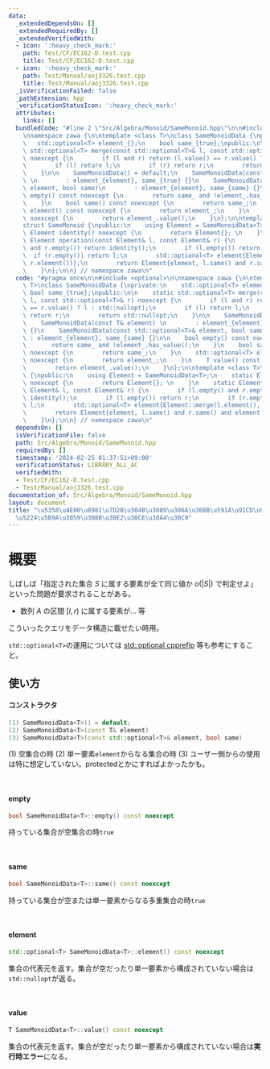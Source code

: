 ```yaml
---
data:
  _extendedDependsOn: []
  _extendedRequiredBy: []
  _extendedVerifiedWith:
  - icon: ':heavy_check_mark:'
    path: Test/CF/EC162-D.test.cpp
    title: Test/CF/EC162-D.test.cpp
  - icon: ':heavy_check_mark:'
    path: Test/Manual/aoj3326.test.cpp
    title: Test/Manual/aoj3326.test.cpp
  _isVerificationFailed: false
  _pathExtension: hpp
  _verificationStatusIcon: ':heavy_check_mark:'
  attributes:
    links: []
  bundledCode: "#line 2 \"Src/Algebra/Monoid/SameMonoid.hpp\"\n\n#include <optional>\n\
    \nnamespace zawa {\n\ntemplate <class T>\nclass SameMonoidData {\nprivate:\n \
    \   std::optional<T> element_{};\n    bool same_{true};\npublic:\n\n    static\
    \ std::optional<T> merge(const std::optional<T>& l, const std::optional<T>& r)\
    \ noexcept {\n        if (l and r) return (l.value() == r.value() ? l : std::nullopt);\n\
    \        if (l) return l;\n        if (r) return r;\n        return std::nullopt;\n\
    \    }\n\n    SameMonoidData() = default;\n    SameMonoidData(const T& element)\
    \ \n        : element_{element}, same_{true} {}\n    SameMonoidData(const std::optional<T>&\
    \ element, bool same)\n        : element_{element}, same_{same} {}\n\n    bool\
    \ empty() const noexcept {\n        return same_ and !element_.has_value();\n\
    \    }\n    bool same() const noexcept {\n        return same_;\n    }\n    std::optional<T>\
    \ element() const noexcept {\n        return element_;\n    }\n    T value() const\
    \ noexcept {\n        return element_.value();\n    }\n};\n\ntemplate <class T>\n\
    struct SameMonoid {\npublic:\n    using Element = SameMonoidData<T>;\n    static\
    \ Element identity() noexcept {\n        return Element{}; \n    }\n    static\
    \ Element operation(const Element& l, const Element& r) {\n        if (l.empty()\
    \ and r.empty()) return identity();\n        if (l.empty()) return r;\n      \
    \  if (r.empty()) return l;\n        std::optional<T> element{Element::merge(l.element(),\
    \ r.element())};\n        return Element{element, l.same() and r.same() and element.has_value()};\n\
    \    }\n};\n\n} // namespace zawa\n"
  code: "#pragma once\n\n#include <optional>\n\nnamespace zawa {\n\ntemplate <class\
    \ T>\nclass SameMonoidData {\nprivate:\n    std::optional<T> element_{};\n   \
    \ bool same_{true};\npublic:\n\n    static std::optional<T> merge(const std::optional<T>&\
    \ l, const std::optional<T>& r) noexcept {\n        if (l and r) return (l.value()\
    \ == r.value() ? l : std::nullopt);\n        if (l) return l;\n        if (r)\
    \ return r;\n        return std::nullopt;\n    }\n\n    SameMonoidData() = default;\n\
    \    SameMonoidData(const T& element) \n        : element_{element}, same_{true}\
    \ {}\n    SameMonoidData(const std::optional<T>& element, bool same)\n       \
    \ : element_{element}, same_{same} {}\n\n    bool empty() const noexcept {\n \
    \       return same_ and !element_.has_value();\n    }\n    bool same() const\
    \ noexcept {\n        return same_;\n    }\n    std::optional<T> element() const\
    \ noexcept {\n        return element_;\n    }\n    T value() const noexcept {\n\
    \        return element_.value();\n    }\n};\n\ntemplate <class T>\nstruct SameMonoid\
    \ {\npublic:\n    using Element = SameMonoidData<T>;\n    static Element identity()\
    \ noexcept {\n        return Element{}; \n    }\n    static Element operation(const\
    \ Element& l, const Element& r) {\n        if (l.empty() and r.empty()) return\
    \ identity();\n        if (l.empty()) return r;\n        if (r.empty()) return\
    \ l;\n        std::optional<T> element{Element::merge(l.element(), r.element())};\n\
    \        return Element{element, l.same() and r.same() and element.has_value()};\n\
    \    }\n};\n\n} // namespace zawa\n"
  dependsOn: []
  isVerificationFile: false
  path: Src/Algebra/Monoid/SameMonoid.hpp
  requiredBy: []
  timestamp: '2024-02-25 01:37:51+09:00'
  verificationStatus: LIBRARY_ALL_AC
  verifiedWith:
  - Test/CF/EC162-D.test.cpp
  - Test/Manual/aoj3326.test.cpp
documentation_of: Src/Algebra/Monoid/SameMonoid.hpp
layout: document
title: "\u5358\u4E00\u8981\u7D20\u304B\u3089\u306A\u308B\u591A\u91CD\u96C6\u5408\u304B\
  \u5224\u5B9A\u3059\u308B\u30E2\u30CE\u30A4\u30C9"
---
```


# 概要

しばしば「指定された集合 $S$ に属する要素が全て同じ値か $o(|S|)$ で判定せよ」といった問題が要求されることがある。
- 数列 $A$ の区間 $[l, r)$ に属する要素が... 等

こういったクエリをデータ構造に載せたい時用。

`std::optional<T>`の運用については [std::optional cpprefjp](https://cpprefjp.github.io/reference/optional/optional.html) 等も参考にすること。

## 使い方

#### コンストラクタ

```cpp
(1) SameMonoidData<T>() = default;
(2) SameMonoidData<T>(const T& element)
(3) SameMonoidData<T>(const std::optional<T>& element, bool same)
```

(1) 空集合の時
(2) 単一要素`element`からなる集合の時
(3) ユーザー側からの使用は特に想定していない。protectedとかにすればよかったかも。

<br />

#### empty

```cpp
bool SameMonoidData<T>::empty() const noexcept
```

持っている集合が空集合の時`true`

<br />

#### same

```cpp
bool SameMonoidData<T>::same() const noexcept
```

持っている集合が空または単一要素からなる多重集合の時`true`

<br />

#### element

```cpp
std::optional<T> SameMonoidData<T>::element() const noexcept
```

集合の代表元を返す。集合が空だったり単一要素から構成されていない場合は`std::nullopt`が返る。

<br />

#### value

```cpp
T SameMonoidData<T>::value() const noexcept
```

集合の代表元を返す。集合が空だったり単一要素から構成されていない場合は**実行時エラー**になる。

<br />
